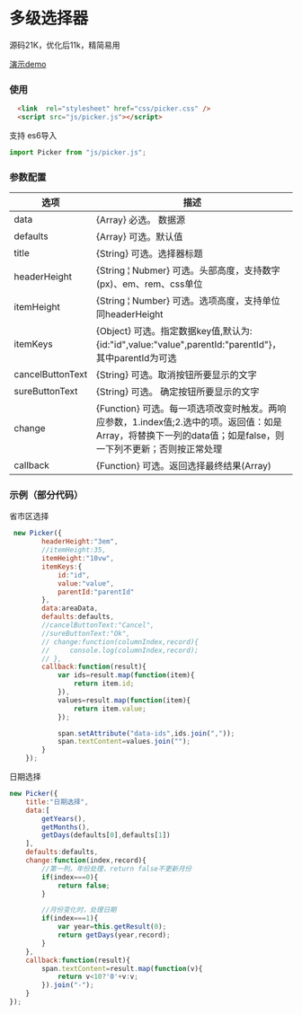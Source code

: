 # 多级选择器

源码21K，优化后11k，精简易用

[演示demo](https://anderpang.github.io/picker/picker.html)

### 使用

```html
  <link  rel="stylesheet" href="css/picker.css" />
  <script src="js/picker.js"></script>
```

支持 es6导入
```js
import Picker from "js/picker.js";
```

### 参数配置


| 选项                  | 描述                                                                                                                                                                                                                                                                                                                         |
|----------------------------|---------------------------------------------------------------------------------------------------------------------------------------------------------------------------------------------------------------------------------------------------------------------------------------------------------------------------------|
| data | {Array} 必选。 数据源 |
| defaults | {Array} 可选。默认值 |
| title | {String} 可选。选择器标题 |
| headerHeight  | {String &brvbar; Nubmer} 可选。头部高度，支持数字(px)、em、rem、css单位  |
| itemHeight | {String  &brvbar; Number} 可选。选项高度，支持单位同headerHeight |
| itemKeys          | {Object} 可选。指定数据key值,默认为:{id:"id",value:"value",parentId:"parentId"}，其中parentId为可选 |
| cancelButtonText | {String} 可选。取消按钮所要显示的文字 |
| sureButtonText | {String} 可选。 确定按钮所要显示的文字 |
| change  |  {Function} 可选。每一项选项改变时触发。两响应参数，1.index值;2.选中的项。返回值：如是Array，将替换下一列的data值；如是false，则一下列不更新；否则按正常处理 |
| callback       | {Function} 可选。返回选择最终结果(Array) |


### 示例（部分代码）

省市区选择

```js
 new Picker({
        headerHeight:"3em",
        //itemHeight:35,
        itemHeight:"10vw",
        itemKeys:{
            id:"id",
            value:"value",
            parentId:"parentId"
        },
        data:areaData,
        defaults:defaults,
        //cancelButtonText:"Cancel",
        //sureButtonText:"Ok",
        // change:function(columnIndex,record){
        //     console.log(columnIndex,record);
        // },
        callback:function(result){
            var ids=result.map(function(item){
                return item.id;
            }),
            values=result.map(function(item){
                return item.value;
            });

            span.setAttribute("data-ids",ids.join(","));
            span.textContent=values.join("");
        }
    });
```

日期选择

```js
new Picker({
    title:"日期选择",
    data:[
        getYears(),
        getMonths(),
        getDays(defaults[0],defaults[1])
    ],
    defaults:defaults,
    change:function(index,record){
        //第一列，年份处理，return false不更新月份
        if(index===0){
            return false;
        }

        //月份变化时，处理日期
        if(index===1){
            var year=this.getResult(0);
            return getDays(year,record);
        }
    },
    callback:function(result){
        span.textContent=result.map(function(v){
            return v<10?'0'+v:v;
        }).join("-");
    }
});

```





